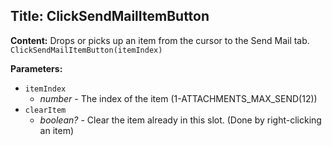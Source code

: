 ## Title: ClickSendMailItemButton

**Content:**
Drops or picks up an item from the cursor to the Send Mail tab.
`ClickSendMailItemButton(itemIndex)`

**Parameters:**
- `itemIndex`
  - *number* - The index of the item (1-ATTACHMENTS_MAX_SEND(12))
- `clearItem`
  - *boolean?* - Clear the item already in this slot. (Done by right-clicking an item)